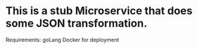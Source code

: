 # This is a stub Microservice that does some JSON transformation.

Requirements:
goLang
Docker for deployment
